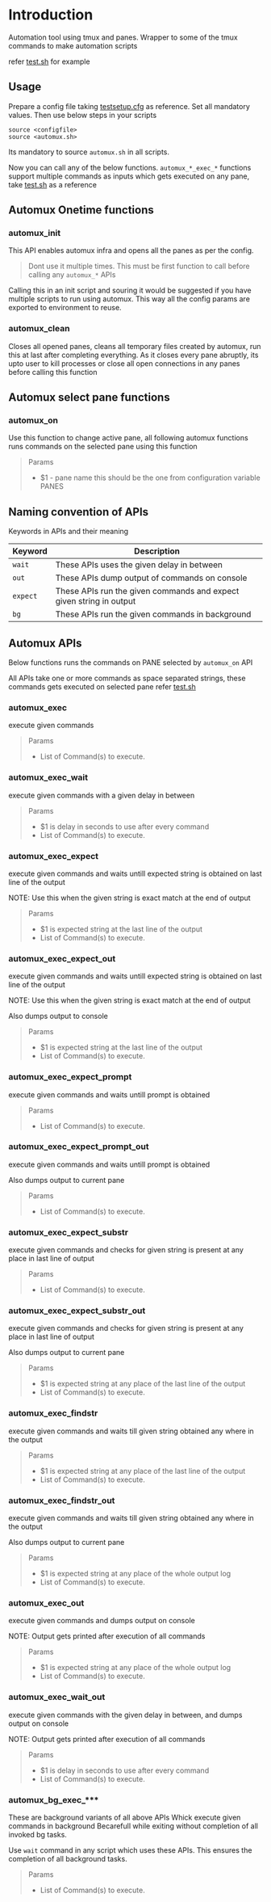 
# Introduction

Automation tool using tmux and panes. Wrapper to some of the tmux commands to make
automation scripts 

refer [test.sh](test.sh) for example

## Usage

Prepare a config file taking [testsetup.cfg](testsetup.cfg) as reference. Set all mandatory values.
Then use below steps in your scripts


```
source <configfile>
source <automux.sh>
```

Its mandatory to source `automux.sh` in all scripts.

Now you can call any of the below functions. `automux_*_exec_*` functions support multiple commands
as inputs which gets executed on any pane, take [test.sh](test.sh) as a reference



## Automux Onetime functions



### automux_init

This API enables automux infra and opens all the panes as per the config.


> Dont use it multiple times.
> This must be first function to call before calling any `automux_*` APIs


Calling this in an init script and souring it would be suggested if you have multiple scripts to
run using automux. This way all the config params are exported to environment to reuse.



### automux_clean

Closes all opened panes, cleans all temporary files created by automux, run this at last after 
completing everything. As it closes every pane abruptly, its upto user to kill processes or close
all open connections in any panes before calling this function

## Automux select pane functions

### automux_on

Use this function to change active pane, all following automux functions runs commands on the
selected pane using this function

> Params
> - $1 - pane name this should be the one from configuration variable PANES

## Naming convention of APIs
Keywords in APIs and their meaning

|Keyword| Description|
|---|---|
|`wait` | These APIs uses the given delay in between |
|`out` | These APIs dump output of commands on console |
|`expect` | These APIs run the given commands and expect given string in output |
|`bg` | These APIs run the given commands in background |

## Automux APIs
Below functions runs the commands on PANE selected by `automux_on` API

All APIs take one or more commands as space separated strings, these commands gets executed on 
selected pane refer [test.sh](test.sh) 


### automux_exec

execute given commands

> Params
> - List of Command(s) to execute.

### automux_exec_wait

execute given commands with a given delay in between

> Params
> - $1 is delay in seconds to use after every command
> - List of Command(s) to execute.

### automux_exec_expect

execute given commands and waits untill expected string is 
obtained on last line of the output

NOTE: Use this when the given string is exact match at the end of output

> Params
> - $1 is expected string at the last line of the output
> - List of Command(s) to execute.

### automux_exec_expect_out

execute given commands and waits untill expected string is 
obtained on last line of the output

NOTE: Use this when the given string is exact match at the end of output

Also dumps output to console

> Params
> - $1 is expected string at the last line of the output
> - List of Command(s) to execute.

### automux_exec_expect_prompt

execute given commands and waits untill prompt is obtained

> Params
> - List of Command(s) to execute.

### automux_exec_expect_prompt_out

execute given commands and waits untill prompt is obtained

Also dumps output to current pane

> Params
> - List of Command(s) to execute.

### automux_exec_expect_substr

execute given commands and checks for given string is present at any place in last line of output

> Params
> - List of Command(s) to execute.

### automux_exec_expect_substr_out

execute given commands and checks for given string is present at any place in last line of output

Also dumps output to current pane

> Params
> - $1 is expected string at any place of the last line of the output
> - List of Command(s) to execute.

### automux_exec_findstr

execute given commands and waits till given string obtained any where in the output

> Params
> - $1 is expected string at any place of the last line of the output
> - List of Command(s) to execute.

### automux_exec_findstr_out

execute given commands and waits till given string obtained any where in the output

Also dumps output to current pane

> Params
> - $1 is expected string at any place of the whole output log
> - List of Command(s) to execute.

### automux_exec_out

execute given commands and dumps output on console

NOTE: Output gets printed after execution of all commands

> Params
> - $1 is expected string at any place of the whole output log
> - List of Command(s) to execute.

### automux_exec_wait_out

execute given commands with the given delay in between, and dumps output on console

NOTE: Output gets printed after execution of all commands

> Params
> - $1 is delay in seconds to use after every command
> - List of Command(s) to execute.

### automux_bg_exec_***

These are background variants of all above APIs
Whick execute given commands in background
Becarefull while exiting without completion of all invoked bg tasks.

Use `wait` command in any script which uses these APIs. This ensures the completion of all 
background tasks.

> Params
> - List of Command(s) to execute.
